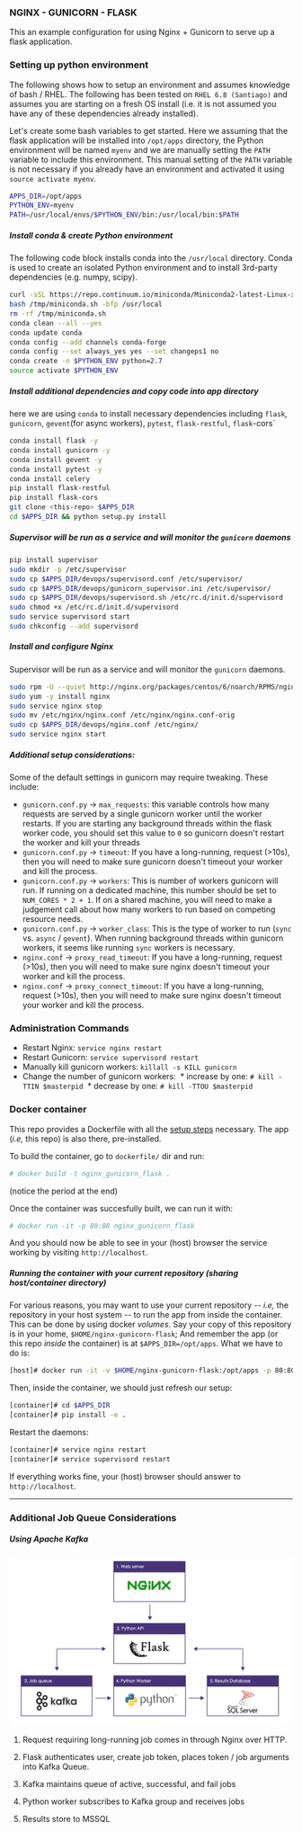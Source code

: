 ### NGINX - GUNICORN - FLASK
This an example configuration for using Nginx + Gunicorn to serve up a flask application.


### Setting up python environment
The following shows how to setup an environment and assumes knowledge of bash / RHEL.  The following has been tested on `RHEL 6.8 (Santiago)` and assumes you are starting on a fresh OS install (i.e. it is not assumed you have any of these dependencies already installed).

Let's create some bash variables to get started. Here we assuming that the flask application will be installed into `/opt/apps` directory, the Python environment will be named `myenv` and we are manually setting the `PATH` variable to include this environment.  This manual setting of the `PATH` variable is not necessary if you already have an environment and activated it using `source activate myenv`. 
```bash
APPS_DIR=/opt/apps
PYTHON_ENV=myenv
PATH=/usr/local/envs/$PYTHON_ENV/bin:/usr/local/bin:$PATH
```

##### Install conda & create Python environment
The following code block installs conda into the `/usr/local` directory.  Conda is used to create an isolated Python environment and to install 3rd-party dependencies (e.g. numpy, scipy).
```bash
curl -sSL https://repo.continuum.io/miniconda/Miniconda2-latest-Linux-x86_64.sh -o /tmp/miniconda.sh
bash /tmp/miniconda.sh -bfp /usr/local
rm -rf /tmp/miniconda.sh
conda clean --all --yes
conda update conda
conda config --add channels conda-forge 
conda config --set always_yes yes --set changeps1 no
conda create -n $PYTHON_ENV python=2.7
source activate $PYTHON_ENV
```

##### Install additional dependencies and copy code into app directory
here we are using `conda` to install necessary dependencies including `flask`, `gunicorn`, `gevent`(for async workers), `pytest`, `flask-restful`, `flask`-cors`
```bash
conda install flask -y
conda install gunicorn -y
conda install gevent -y
conda install pytest -y
conda install celery
pip install flask-restful
pip install flask-cors
git clone <this-repo> $APPS_DIR
cd $APPS_DIR && python setup.py install
```

##### Supervisor will be run as a service and will monitor the `gunicorn` daemons
```bash
pip install supervisor
sudo mkdir -p /etc/supervisor
sudo cp $APPS_DIR/devops/supervisord.conf /etc/supervisor/
sudo cp $APPS_DIR/devops/gunicorn_supervisor.ini /etc/supervisor/
sudo cp $APPS_DIR/devops/supervisord.sh /etc/rc.d/init.d/supervisord
sudo chmod +x /etc/rc.d/init.d/supervisord
sudo service supervisord start
sudo chkconfig --add supervisord
```

##### Install and configure Nginx
Supervisor will be run as a service and will monitor the `gunicorn` daemons. 
```bash
sudo rpm -U --quiet http://nginx.org/packages/centos/6/noarch/RPMS/nginx-release-centos-6-0.el6.ngx.noarch.rpm
sudo yum -y install nginx
sudo service nginx stop
sudo mv /etc/nginx/nginx.conf /etc/nginx/nginx.conf-orig
sudo cp $APPS_DIR/devops/nginx.conf /etc/nginx/
sudo service nginx start
```

##### Additional setup considerations:
Some of the default settings in gunicorn may require tweaking.  These include:

- `gunicorn.conf.py` -> `max_requests`: this variable controls how many requests are served by a single gunicorn worker until the worker restarts.  If you are starting any background threads within the flask worker code, you should set this value to `0` so gunicorn doesn't restart the worker and kill your threads
- `gunicorn.conf.py` -> `timeout`:  If you have a long-running, request (>10s), then you will need to make sure gunicorn doesn't timeout your worker and kill the process.
- `gunicorn.conf.py` -> `workers`:  This is number of workers gunicorn will run.  If running on a dedicated machine, this number should be set to `NUM_CORES * 2 + 1`.  If on a shared machine, you will need to make a judgement call about how many workers to run based on competing resource needs. 
- `gunicorn.conf.py` -> `worker_class`: This is the type of worker to run (`sync` vs. `async` / `gevent`).  When running background threads within gunicorn workers, it seems like running `sync` workers is necessary.  
- `nginx.conf` -> `proxy_read_timeout`:  If you have a long-running, request (>10s), then you will need to make sure nginx doesn't timeout your worker and kill the process.
- `nginx.conf` -> `proxy_connect_timeout`:  If you have a long-running, request (>10s), then you will need to make sure nginx doesn't timeout your worker and kill the process.


### Administration Commands

- Restart Nginx: `service nginx restart`
- Restart Gunicorn: `service supervisord restart`
- Manually kill gunicorn workers: `killall -s KILL gunicorn`
- Change the number of gunicorn workers:
  * increase by one: `# kill -TTIN $masterpid`
  * decrease by one: `# kill -TTOU $masterpid`


### Docker container

This repo provides a Dockerfile with all the [setup steps](#Setting-up-python-environment) necessary.
The app (*i.e,* this repo) is also there, pre-installed.

To build the container, go to `dockerfile/` dir and run:
```bash
# docker build -t nginx_gunicorn_flask .
```
(notice the period at the end)

Once the container was succesfully built, we can run it with:
```bash
# docker run -it -p 80:80 nginx_gunicorn_flask
```

And you should now be able to see in your (host) browser the service working by visiting `http://localhost`.


##### Running the container with your current repository (sharing host/container directory)
For various reasons, you may want to use your current repository -- *i.e,* the repository in your host system -- to run the app from inside the container.
This can be done by using docker *volumes*.
Say your copy of this repository is in your home, `$HOME/nginx-gunicorn-flask`; And remember the app (or this repo *inside* the container) is at `$APPS_DIR=/opt/apps`.
What we have to do is:

```bash
[host]# docker run -it -v $HOME/nginx-gunicorn-flask:/opt/apps -p 80:80 nginx_gunicorn_flask
```

Then, inside the container, we should just refresh our setup:
```bash
[container]# cd $APPS_DIR
[container]# pip install -e .
```

Restart the daemons:
```bash
[container]# service nginx restart
[container]# service supervisord restart
```

If everything works fine, your (host) browser should answer to `http://localhost`.



------------

### Additional Job Queue Considerations

##### Using Apache Kafka

![alt text](images/kafka.png  "Kafka Job Queue Diagram")

1. Request requiring long-running job comes in through Nginx over HTTP.

2. Flask authenticates user, create job token, places token / job arguments into Kafka Queue. 

3. Kafka maintains queue of active, successful, and fail jobs

4. Python worker subscribes to Kafka group and receives jobs

5. Results store to MSSQL




